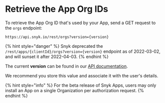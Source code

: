 # Retrieve the App Org IDs

To retrieve the App Org ID that's used by your App, send a GET request to the `orgs` endpoint:

```
https://api.snyk.io/rest/orgs?version={version}
```

{% hint style="danger" %}
Snyk deprecated the `/rest/apps/{clientId}/orgs?version={version}` endpoint as of 2022-03-02, and will sunset it after 2022-04-03.
{% endhint %}

The current **version** can be found in our [API documentation](https://apidocs.snyk.io).

We recommend you store this value and associate it with the user's details.

{% hint style="info" %}
For the beta release of Snyk Apps, users may only install an App on a single Organization per authorization request.
{% endhint %}
